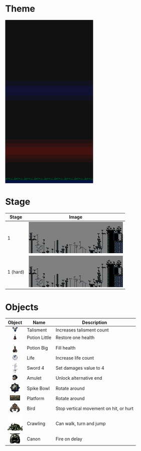 # Theme

![Theme](world/secret/background.png)

# Stage

|Stage | Image
| --- | ---
|1 | [![Stage](world/secret/stage_mini.png)](https://raw.githubusercontent.com/b3dgs/lionheart-remake/master/lionheart-game/src/main/resources/com/b3dgs/lionheart/levels/secret/stage10.png)
|1 (hard) | [![Stage](world/secret/stage_hard_mini.png)](https://raw.githubusercontent.com/b3dgs/lionheart-remake/master/lionheart-game/src/main/resources/com/b3dgs/lionheart/levels/secret/stage10_hard.png)

# Objects

|Object | Name | Description
| :---: | --- | ---
|![Talisment](world/secret/talisment.gif) | Talisment | Increases talisment count
|![PotionLittle](world/secret/potionlittle.gif) | Potion Little | Restore one health
|![PotionBig](world/secret/potionbig.gif) | Potion Big | Fill health
|![Life](world/secret/life.gif) | Life | Increase life count
|![Sword4](world/secret/sword4.gif) | Sword 4 | Set damages value to 4
|![Amulet](world/secret/amulet.gif) | Amulet | Unlock alternative end
|![SpikeBowl](world/secret/spikebowl.png) | Spike Bowl | Rotate around
|![Platform](world/secret/platform.png) | Platform | Rotate around
|![Bird](world/secret/bird.gif) | Bird | Stop vertical movement on hit, or hurt
|![Crawling](world/secret/crawling.gif) | Crawling | Can walk, turn and jump
|![Canon](world/secret/canon.png) | Canon | Fire on delay
